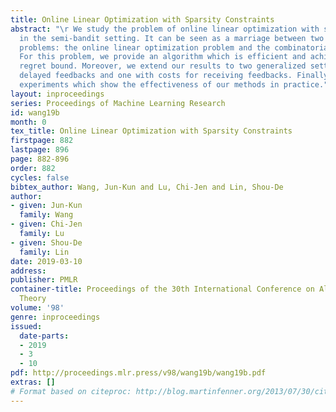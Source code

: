 ```yaml
---
title: Online Linear Optimization with Sparsity Constraints
abstract: "\r We study the problem of online linear optimization with sparsity constraints
  in the semi-bandit setting. It can be seen as a marriage between two well-known
  problems: the online linear optimization problem and the combinatorial bandit problem.
  For this problem, we provide an algorithm which is efficient and achieves a sublinear
  regret bound. Moreover, we extend our results to two generalized settings, one with
  delayed feedbacks and one with costs for receiving feedbacks. Finally, we conduct
  experiments which show the effectiveness of our methods in practice."
layout: inproceedings
series: Proceedings of Machine Learning Research
id: wang19b
month: 0
tex_title: Online Linear Optimization with Sparsity Constraints
firstpage: 882
lastpage: 896
page: 882-896
order: 882
cycles: false
bibtex_author: Wang, Jun-Kun and Lu, Chi-Jen and Lin, Shou-De
author:
- given: Jun-Kun
  family: Wang
- given: Chi-Jen
  family: Lu
- given: Shou-De
  family: Lin
date: 2019-03-10
address: 
publisher: PMLR
container-title: Proceedings of the 30th International Conference on Algorithmic Learning
  Theory
volume: '98'
genre: inproceedings
issued:
  date-parts:
  - 2019
  - 3
  - 10
pdf: http://proceedings.mlr.press/v98/wang19b/wang19b.pdf
extras: []
# Format based on citeproc: http://blog.martinfenner.org/2013/07/30/citeproc-yaml-for-bibliographies/
---
```

